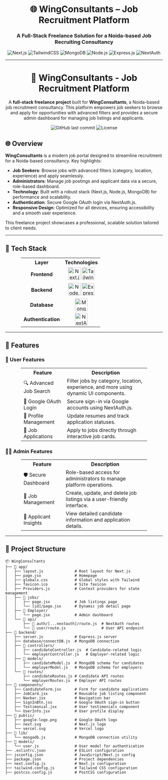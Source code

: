 <div align="center">

# 🌐 WingConsultants – Job Recruitment Platform

### A Full-Stack Freelance Solution for a Noida-based Job Recruiting Consultancy

![Next.js](https://img.shields.io/badge/Next.js-000000?style=for-the-badge&logo=next.js&logoColor=white)
![TailwindCSS](https://img.shields.io/badge/Tailwind_CSS-38B2AC?style=for-the-badge&logo=tailwind-css&logoColor=white)
![MongoDB](https://img.shields.io/badge/MongoDB-4DB33D?style=for-the-badge&logo=mongodb&logoColor=white)
![Node.js](https://img.shields.io/badge/Node.js-339933?style=for-the-badge&logo=nodedotjs&logoColor=white)
![Express.js](https://img.shields.io/badge/Express.js-000000?style=for-the-badge&logo=express&logoColor=white)
![NextAuth](https://img.shields.io/badge/NextAuth.js-3ECF8E?style=for-the-badge&logo=next.js&logoColor=black)

</div>

---

<div align="center">

# 🚀 WingConsultants - Job Recruitment Platform

A **full-stack freelance project** built for **WingConsultants**, a Noida-based job recruitment consultancy. This platform empowers job seekers to browse and apply for opportunities with advanced filters and provides a secure admin dashboard for managing job listings and applicants.

![GitHub last commit](https://img.shields.io/github/last-commit/reallywasi/wingconsultants-platform?style=flat-square)
![License](https://img.shields.io/badge/License-Proprietary-blue?style=flat-square)

</div>



## 🌐 Overview

**WingConsultants** is a modern job portal designed to streamline recruitment for a Noida-based consultancy. Key highlights:
- **Job Seekers**: Browse jobs with advanced filters (category, location, experience) and apply seamlessly.
- **Administrators**: Manage job postings and applicant data via a secure, role-based dashboard.
- **Technology**: Built with a robust stack (Next.js, Node.js, MongoDB) for performance and scalability.
- **Authentication**: Secure Google OAuth login via NextAuth.js.
- **Responsive Design**: Optimized for all devices, ensuring accessibility and a smooth user experience.

This freelance project showcases a professional, scalable solution tailored to client needs.

---

## 🧰 Tech Stack

<div align="center">
<table style="width: 80%; border-spacing: 10px; text-align: center;">
  <tr>
    <th>Layer</th>
    <th>Technologies</th>
  </tr>
  <tr>
    <td><strong>Frontend</strong></td>
    <td>
      <a href="https://nextjs.org/" target="_blank"><img src="https://img.shields.io/badge/-transparent?logo=nextdotjs&logoColor=000000" alt="Next.js" height="40" /></a>
      <a href="https://www.tailwindcss.com/" target="_blank"><img src="https://img.shields.io/badge/-transparent?logo=tailwindcss&logoColor=38B2AC" alt="Tailwind CSS" height="40" /></a>
    </td>
  </tr>
  <tr>
    <td><strong>Backend</strong></td>
    <td>
      <a href="https://nodejs.org/" target="_blank"><img src="https://img.shields.io/badge/-transparent?logo=nodedotjs&logoColor=339933" alt="Node.js" height="40" /></a>
      <a href="https://expressjs.com/" target="_blank"><img src="https://img.shields.io/badge/-transparent?logo=express&logoColor=000000" alt="Express.js" height="40" /></a>
    </td>
  </tr>
  <tr>
    <td><strong>Database</strong></td>
    <td>
      <a href="https://www.mongodb.com/" target="_blank"><img src="https://img.shields.io/badge/-transparent?logo=mongodb&logoColor=47A248" alt="MongoDB" height="40" /></a>
    </td>
  </tr>
  <tr>
    <td><strong>Authentication</strong></td>
    <td>
      <a href="https://next-auth.js.org/" target="_blank"><img src="https://img.shields.io/badge/-transparent?logo=nextdotjs&logoColor=3ECF8E" alt="NextAuth.js" height="40" /></a>
    </td>
  </tr>
</table>
</div>

---

## 🎯 Features

### 👤 User Features
<div align="center">
<table style="width: 80%; border-spacing: 10px;">
  <tr>
    <th>Feature</th>
    <th>Description</th>
  </tr>
  <tr>
    <td>🔍 Advanced Job Search</td>
    <td>Filter jobs by category, location, experience, and more using dynamic UI components.</td>
  </tr>
  <tr>
    <td>🔐 Google OAuth Login</td>
    <td>Secure sign-in via Google accounts using NextAuth.js.</td>
  </tr>
  <tr>
    <td>📄 Profile Management</td>
    <td>Update resumes and track application statuses.</td>
  </tr>
  <tr>
    <td>🧾 Job Applications</td>
    <td>Apply to jobs directly through interactive job cards.</td>
  </tr>
</table>
</div>

### 🧑‍💼 Admin Features
<div align="center">
<table style="width: 80%; border-spacing: 10px;">
  <tr>
    <th>Feature</th>
    <th>Description</th>
  </tr>
  <tr>
    <td>🛡️ Secure Dashboard</td>
    <td>Role-based access for administrators to manage platform operations.</td>
  </tr>
  <tr>
    <td>📝 Job Management</td>
    <td>Create, update, and delete job listings via a user-friendly interface.</td>
  </tr>
  <tr>
    <td>👀 Applicant Insights</td>
    <td>View detailed candidate information and application details.</td>
  </tr>
</table>
</div>

---

## 📂 Project Structure



```plaintext
📦 WingConsultants
├── 📁 app/
│   ├── layout.js              # Root layout for Next.js
│   ├── page.jsx               # Homepage
│   ├── globals.css            # Global styles with Tailwind
│   ├── favicon.ico            # Site favicon
│   ├── Providers.js           # Context providers for state management
│   ├── 📁 jobs/
│   │   ├── page.jsx           # Job listings page
│   │   └── [id]/page.jsx      # Dynamic job detail page
│   ├── 📁 Employer/
│   │   └── page.jsx           # Admin dashboard
│   └── 📁 api/
│       ├── 📁 auth/[...nextauth]/route.js  # NextAuth routes
│       └── 📁 user/route.js                # User API endpoint
├── 📁 backend/
│   ├── server.js              # Express.js server
│   ├── database/connectDB.js  # MongoDB connection
│   ├── 📁 controllers/
│   │   ├── candidateController.js  # Candidate-related logic
│   │   └── employerController.js   # Employer-related logic
│   ├── 📁 models/
│   │   ├── candidateModel.js  # MongoDB schema for candidates
│   │   └── employerModel.js   # MongoDB schema for employers
│   └── 📁 routes/
│       ├── candidateRoutes.js # Candidate API routes
│       └── employerRoutes.js  # Employer API routes
├── 📁 components/
│   ├── CandidateForm.jsx      # Form for candidate applications
│   ├── JobCard.jsx            # Reusable job listing component
│   ├── Navbar.jsx             # Navigation bar
│   ├── SignInBtn.jsx          # Google OAuth sign-in button
│   ├── Testimonial.jsx        # User testimonials component
│   └── UserInfo.jsx           # User profile display
├── 📁 public/
│   ├── google-logo.png        # Google OAuth logo
│   ├── next.svg               # Next.js logo
│   └── vercel.svg             # Vercel logo
├── 📁 lib/
│   └── mongodb.js             # MongoDB connection utility
├── 📁 models/
│   └── user.js                # User model for authentication
├── .eslintrc.json             # ESLint configuration
├── jsconfig.json              # JavaScript/Next.js config
├── package.json               # Project dependencies
├── next.config.js             # Next.js configuration
├── tailwind.config.js         # Tailwind CSS configuration
├── postcss.config.js          # PostCSS configuration
